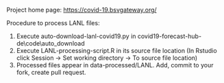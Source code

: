 Project home page: https://covid-19.bsvgateway.org/

Procedure to process LANL files:

1. Execute auto-download-lanl-covid19.py in covid19-forecast-hub-de\code\auto_download
3. Execute LANL-processing-script.R in its source file location (In Rstudio click Session -> Set working directory -> To source file location)
4. Processed files appear in data-processed/LANL. Add, commit to your fork, create pull request.
